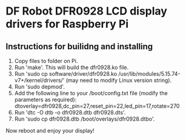 # DF Robot DFR0928 LCD display drivers for Raspberry Pi

## Instructions for builidng and installing

1. Copy files to folder on Pi.
2. Run 'make'. This will build the dfr0928.ko file.
3. Run 'sudo cp software/driver/dfr0928.ko /usr/lib/modules/5.15.74-v7+/kernel/drivers/' (may need to modify Linux version string).
4. Run 'sudo depmod'.
5. Add the following line to your /boot/config.txt file (modify the parameters as required):
dtoverlay=dfr0928,dc_pin=27,reset_pin=22,led_pin=17,rotate=270
6. Run 'dtc -O dtb -o dfr0928.dtb dfr0928.dts'.
7. Run 'sudo cp dfr0928.dtb /boot/overlays/dfr0928.dtbo'.

Now reboot and enjoy your display!

